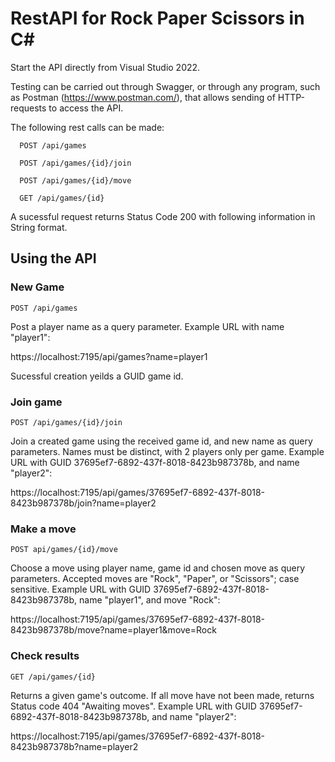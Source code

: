 # RestAPI for Rock Paper Scissors in C#

Start the API directly from Visual Studio 2022.

Testing can be carried out through Swagger, or through any program, such as Postman (https://www.postman.com/), that allows sending of HTTP-requests to access the API.


The following rest calls can be made:

	  POST /api/games

	  POST /api/games/{id}/join

	  POST /api/games/{id}/move

	  GET /api/games/{id}
  
A sucessful request returns Status Code 200 with following information in String format.

## Using the API
### New Game 

`POST /api/games`

Post a player name as a query parameter. Example URL with name "player1":

https://localhost:7195/api/games?name=player1

Sucessful creation yeilds a GUID game id.

### Join game

`POST /api/games/{id}/join`

Join a created game using the received game id, and new name as query parameters. Names must be distinct, with 2 players only per game. 
Example URL with GUID 37695ef7-6892-437f-8018-8423b987378b, and name "player2":

https://localhost:7195/api/games/37695ef7-6892-437f-8018-8423b987378b/join?name=player2

### Make a move

`POST api/games/{id}/move`

Choose a move using player name, game id and chosen move as query parameters. Accepted moves are "Rock", "Paper", or "Scissors"; case sensitive. 
Example URL with GUID 37695ef7-6892-437f-8018-8423b987378b, name "player1", and move "Rock":

https://localhost:7195/api/games/37695ef7-6892-437f-8018-8423b987378b/move?name=player1&move=Rock

### Check results

`GET /api/games/{id}`

Returns a given game's outcome. If all move have not been made, returns Status code 404 "Awaiting moves".
Example URL with GUID 37695ef7-6892-437f-8018-8423b987378b, and name "player2":

https://localhost:7195/api/games/37695ef7-6892-437f-8018-8423b987378b?name=player2
